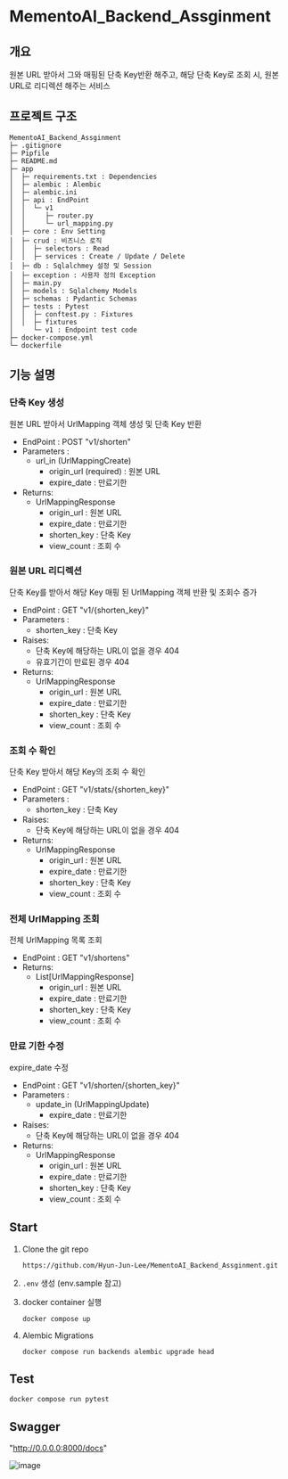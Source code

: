 # MementoAI_Backend_Assginment

## 개요

원본 URL 받아서 그와 매핑된 단축 Key반환 해주고, 해당 단축 Key로 조회 시, 원본 URL로 리디렉션 해주는 서비스

## 프로젝트 구조

```
MementoAI_Backend_Assginment
├─ .gitignore
├─ Pipfile
├─ README.md
├─ app
│  ├─ requirements.txt : Dependencies
│  ├─ alembic : Alembic
│  ├─ alembic.ini
│  ├─ api : EndPoint
│  │  └─ v1
│  │     ├─ router.py
│  │     └─ url_mapping.py
│  ├─ core : Env Setting
│  ├─ crud : 비즈니스 로직
│  │  ├─ selectors : Read
│  │  ├─ services : Create / Update / Delete
│  ├─ db : Sqlalchmey 설정 및 Session
│  ├─ exception : 사용자 정의 Exception
│  ├─ main.py
│  ├─ models : Sqlalchemy Models
│  ├─ schemas : Pydantic Schemas
│  ├─ tests : Pytest
│  │  ├─ conftest.py : Fixtures
│  │  ├─ fixtures
│     └─ v1 : Endpoint test code
├─ docker-compose.yml
└─ dockerfile
```

## 기능 설명

### 단축 Key 생성

원본 URL 받아서 UrlMapping 객체 생성 및 단축 Key 반환

- EndPoint : POST "v1/shorten"
- Parameters : 
    - url_in (UrlMappingCreate)
        - origin_url (required) : 원본 URL
        - expire_date : 만료기한
- Returns:
    - UrlMappingResponse
        - origin_url : 원본 URL
        - expire_date : 만료기한
        - shorten_key : 단축 Key
        - view_count : 조회 수

### 원본 URL 리디렉션

단축 Key를 받아서 해당 Key 매핑 된 UrlMapping 객체 반환 및 조회수 증가

- EndPoint : GET "v1/{shorten_key}"
- Parameters : 
    - shorten_key : 단축 Key
- Raises:
    - 단축 Key에 해당하는 URL이 없을 경우 404
    - 유효기간이 만료된 경우 404
- Returns:
    - UrlMappingResponse
        - origin_url : 원본 URL
        - expire_date : 만료기한
        - shorten_key : 단축 Key
        - view_count : 조회 수


### 조회 수 확인

단축 Key 받아서 해당 Key의 조회 수 확인

- EndPoint : GET "v1/stats/{shorten_key}"
- Parameters : 
    - shorten_key : 단축 Key
- Raises:
    - 단축 Key에 해당하는 URL이 없을 경우 404
- Returns:
    - UrlMappingResponse
        - origin_url : 원본 URL
        - expire_date : 만료기한
        - shorten_key : 단축 Key
        - view_count : 조회 수


### 전체 UrlMapping 조회

전체 UrlMapping 목록 조회

- EndPoint : GET "v1/shortens"
- Returns:
    - List[UrlMappingResponse]
        - origin_url : 원본 URL
        - expire_date : 만료기한
        - shorten_key : 단축 Key
        - view_count : 조회 수

### 만료 기한 수정

expire_date 수정

- EndPoint : GET "v1/shorten/{shorten_key}"
- Parameters : 
    - update_in (UrlMappingUpdate)
        - expire_date : 만료기한
- Raises:
    - 단축 Key에 해당하는 URL이 없을 경우 404
- Returns:
    - UrlMappingResponse
        - origin_url : 원본 URL
        - expire_date : 만료기한
        - shorten_key : 단축 Key
        - view_count : 조회 수

## Start

1. Clone the git repo

    `https://github.com/Hyun-Jun-Lee/MementoAI_Backend_Assginment.git`

2. `.env` 생성 (env.sample 참고)

3. docker container 실행

    `docker compose up`

4. Alembic Migrations

    `docker compose run backends alembic upgrade head`

## Test

`docker compose run pytest`

## Swagger

"http://0.0.0.0:8000/docs"

![image](https://github.com/Hyun-Jun-Lee/MementoAI_Backend_Assginment/assets/76996686/a4a561f4-72af-4adb-9de9-4cac34b8f323)
